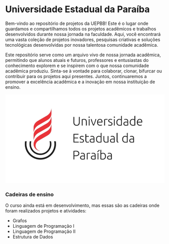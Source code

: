 # Universidade Estadual da Paraíba

Bem-vindo ao repositório de projetos da UEPBB! Este é o lugar onde guardamos e compartilhamos todos os projetos acadêmicos e trabalhos desenvolvidos durante nossa jornada na faculdade. Aqui, você encontrará uma vasta coleção de projetos inovadores, pesquisas criativas e soluções tecnológicas desenvolvidas por nossa talentosa comunidade acadêmica.


Este repositório serve como um arquivo vivo de nossa jornada acadêmica, permitindo que alunos atuais e futuros, professores e entusiastas do conhecimento explorem e se inspirem com o que nossa comunidade acadêmica produziu. Sinta-se à vontade para colaborar, clonar, bifurcar ou contribuir para os projetos aqui presentes. Juntos, continuaremos a promover a excelência acadêmica e a inovação em nossa instituição de ensino.

<img src="./.github/uepbLogo.webp" alt="Exemplo imagem">

### Cadeiras de ensino

O curso ainda está em desenvolvimento, mas essas são as cadeiras onde foram realizados projetos e atividades:

  - Grafos
  - Linguagem de Programação I
  - Linguagem de Programação II
  - Estrutura de Dados